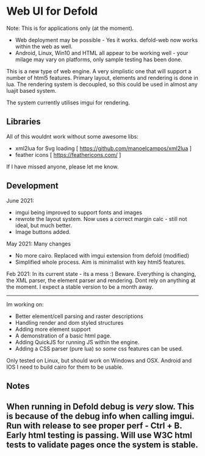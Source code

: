 # Web UI for Defold

Note: This is for applications only (at the moment). 
* Web deployment may be possible - Yes it works. defold-web now works within the web as well. 
* Android, Linux, Win10 and HTML all appear to be working well - your milage may vary on platforms, only sample testing has been done.

This is a new type of web engine. A very simplistic one that will support a number of html5 features.
Primary layout, elements and rendering is done in lua. The rendering system is decoupled, so this could be used in almost any luajit based system.

The system currently utilises imgui for rendering. 

## Libraries
All of this wouldnt work without some awesome libs:
- xml2lua for Svg loading   [ https://github.com/manoelcampos/xml2lua ]
- feather icons   [ https://feathericons.com/ ]

If I have missed anyone, please let me know. 

## Development
June 2021:
- imgui being improved to support fonts and images
- rewrote the layout system. Now uses a correct margin calc - still not ideal, but much better.
- Image buttons added.

May 2021:
Many changes 
- No more cairo. Replaced with imgui extension from defold (modified)
- Simplified whole process. Aim is minimalist with key html5 features.

Feb 2021:
In its current state - its a mess :) Beware. Everything is changing, the XML parser, the element parser and rendering. Dont rely on anything at the moment. I expect a stable version to be a month away.

---
Im working on:
- Better element/cell parsing and raster descriptions
- Handling render and dom styled structures
- Adding more element support
- A demonstration of a basic html page.
- Adding QuickJS for running JS within the engine.
- Adding a CSS parser (pure lua) so _some_ css features can be used.

Only tested on Linux, but should work on Windows and OSX. Android and IOS I need to build cairo for them to be usable. 

## Notes
When running in Defold debug is _very_ slow. This is because of the debug info when calling imgui. Run with release to see proper perf - Ctrl + B.
Early html testing is passing. Will use W3C html tests to validate pages once the system is stable. 
---
